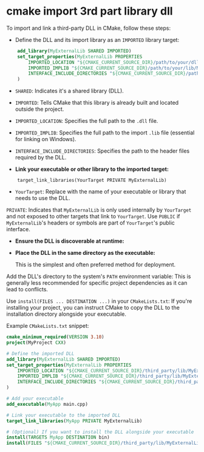 # cmake import 3rd part library dll



To import and link a third-party DLL in CMake, follow these steps:

   

- Define the DLL and its import library as an `IMPORTED` library target: 

```cmake
    add_library(MyExternalLib SHARED IMPORTED)
    set_target_properties(MyExternalLib PROPERTIES
        IMPORTED_LOCATION "${CMAKE_CURRENT_SOURCE_DIR}/path/to/your/dll/MyExternalLib.dll"
        IMPORTED_IMPLIB "${CMAKE_CURRENT_SOURCE_DIR}/path/to/your/lib/MyExternalLib.lib"
        INTERFACE_INCLUDE_DIRECTORIES "${CMAKE_CURRENT_SOURCE_DIR}/path/to/your/headers"
    )
```

- `SHARED`: Indicates it's a shared library (DLL). 
- `IMPORTED`: Tells CMake that this library is already built and located outside the project. 
- `IMPORTED_LOCATION`: Specifies the full path to the `.dll` file. 
- `IMPORTED_IMPLIB`: Specifies the full path to the import `.lib` file (essential for linking on Windows). 
- `INTERFACE_INCLUDE_DIRECTORIES`: Specifies the path to the header files required by the DLL.



- **Link your executable or other library to the imported target:**



```
    target_link_libraries(YourTarget PRIVATE MyExternalLib)
```

- `YourTarget`: Replace with the name of your executable or library that needs to use the DLL.

 

`PRIVATE`: Indicates that `MyExternalLib` is only used internally by `YourTarget` and not exposed to other targets that link to `YourTarget`. Use `PUBLIC` if `MyExternalLib`'s headers or symbols are part of `YourTarget`'s public interface.



- **Ensure the DLL is discoverable at runtime:**

 

- **Place the DLL in the same directory as the executable:** 

  This is the simplest and often preferred method for deployment.

 

Add the DLL's directory to the system's `PATH` environment variable: This is generally less recommended for specific project dependencies as it can lead to conflicts.

 

Use `install(FILES ... DESTINATION ...)` in your `CMakeLists.txt`: If you're installing your project, you can instruct CMake to copy the DLL  to the installation directory alongside your executable.



Example `CMakeLists.txt` snippet:

```cmake
cmake_minimum_required(VERSION 3.10)
project(MyProject CXX)

# Define the imported DLL
add_library(MyExternalLib SHARED IMPORTED)
set_target_properties(MyExternalLib PROPERTIES
    IMPORTED_LOCATION "${CMAKE_CURRENT_SOURCE_DIR}/third_party/lib/MyExternalLib.dll"
    IMPORTED_IMPLIB "${CMAKE_CURRENT_SOURCE_DIR}/third_party/lib/MyExternalLib.lib"
    INTERFACE_INCLUDE_DIRECTORIES "${CMAKE_CURRENT_SOURCE_DIR}/third_party/include"
)

# Add your executable
add_executable(MyApp main.cpp)

# Link your executable to the imported DLL
target_link_libraries(MyApp PRIVATE MyExternalLib)

# (Optional) If you want to install the DLL alongside your executable
install(TARGETS MyApp DESTINATION bin)
install(FILES "${CMAKE_CURRENT_SOURCE_DIR}/third_party/lib/MyExternalLib.d
```